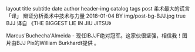 layout	title	subtitle	date	author	header-img	catalog	tags
post
柔术最大的谎言「译」
辩证分析柔术中技术与力量
2018-01-04
BY
img/post-bg-BJJ.jpg
true
BJJ
译自 《THE BIGGEST LIE IN JIU JITSU》

Marcus'Buchecha'Almeida - 现任IBJJF绝对冠军。这家伙很坚强，相信我！图片由BJJ Pix的William Burkhardt提供  。
